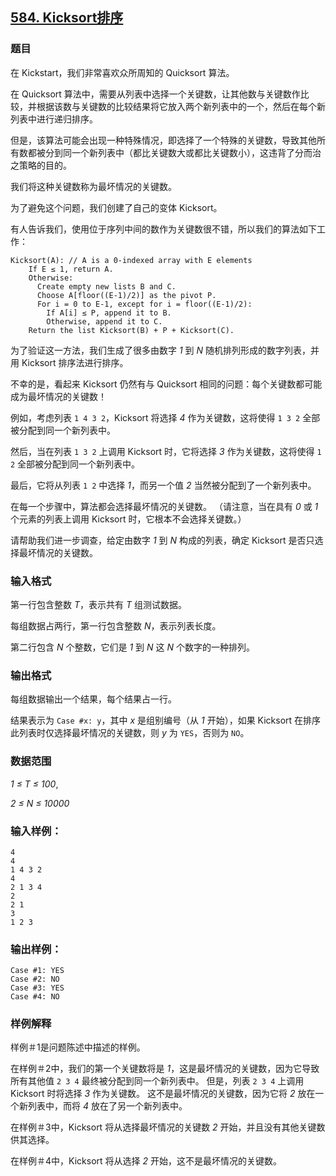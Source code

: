 ## [584. Kicksort排序](https://www.acwing.com/problem/content/586/)

### 题目

在 Kickstart，我们非常喜欢众所周知的 Quicksort 算法。

在 Quicksort 算法中，需要从列表中选择一个关键数，让其他数与关键数作比较，并根据该数与关键数的比较结果将它放入两个新列表中的一个，然后在每个新列表中进行递归排序。

但是，该算法可能会出现一种特殊情况，即选择了一个特殊的关键数，导致其他所有数都被分到同一个新列表中（都比关键数大或都比关键数小），这违背了分而治之策略的目的。

我们将这种关键数称为最坏情况的关键数。

为了避免这个问题，我们创建了自己的变体 Kicksort。

有人告诉我们，使用位于序列中间的数作为关键数很不错，所以我们的算法如下工作：

```
Kicksort(A): // A is a 0-indexed array with E elements
    If E ≤ 1, return A.
    Otherwise:
      Create empty new lists B and C.
      Choose A[floor((E-1)/2)] as the pivot P.
      For i = 0 to E-1, except for i = floor((E-1)/2):
        If A[i] ≤ P, append it to B.
        Otherwise, append it to C.
    Return the list Kicksort(B) + P + Kicksort(C).
```

为了验证这一方法，我们生成了很多由数字 *1* 到 *N* 随机排列形成的数字列表，并用 Kicksort 排序法进行排序。

不幸的是，看起来 Kicksort 仍然有与 Quicksort 相同的问题：每个关键数都可能成为最坏情况的关键数！

例如，考虑列表 `1 4 3 2`，Kicksort 将选择 *4* 作为关键数，这将使得 `1 3 2` 全部被分配到同一个新列表中。

然后，当在列表 `1 3 2` 上调用 Kicksort 时，它将选择 *3* 作为关键数，这将使得 `1 2` 全部被分配到同一个新列表中。

最后，它将从列表 `1 2` 中选择 *1*，而另一个值 *2* 当然被分配到了一个新列表中。

在每一个步骤中，算法都会选择最坏情况的关键数。 （请注意，当在具有 *0* 或 *1* 个元素的列表上调用 Kicksort 时，它根本不会选择关键数。）

请帮助我们进一步调查，给定由数字 *1* 到 *N* 构成的列表，确定 Kicksort 是否只选择最坏情况的关键数。

### 输入格式

第一行包含整数 *T*，表示共有 *T* 组测试数据。

每组数据占两行，第一行包含整数 *N*，表示列表长度。

第二行包含 *N* 个整数，它们是 *1* 到 *N* 这 *N* 个数字的一种排列。

### 输出格式

每组数据输出一个结果，每个结果占一行。

结果表示为 `Case #x: y`，其中 *x* 是组别编号（从 *1* 开始），如果 Kicksort 在排序此列表时仅选择最坏情况的关键数，则 *y* 为 `YES`，否则为 `NO`。

### 数据范围

*1 ≤ T ≤ 100*,

*2 ≤ N ≤ 10000*

### 输入样例：

```
4
4
1 4 3 2
4
2 1 3 4
2
2 1
3
1 2 3
```

### 输出样例：

```
Case #1: YES
Case #2: NO
Case #3: YES
Case #4: NO
```

### 样例解释

样例＃1是问题陈述中描述的样例。

在样例＃2中，我们的第一个关键数将是 *1*，这是最坏情况的关键数，因为它导致所有其他值 `2 3 4` 最终被分配到同一个新列表中。 但是，列表 `2 3 4` 上调用 Kicksort 时将选择 *3* 作为关键数。 这不是最坏情况的关键数，因为它将 *2* 放在一个新列表中，而将 *4* 放在了另一个新列表中。

在样例＃3中，Kicksort 将从选择最坏情况的关键数 *2* 开始，并且没有其他关键数供其选择。

在样例＃4中，Kicksort 将从选择 *2* 开始，这不是最坏情况的关键数。
